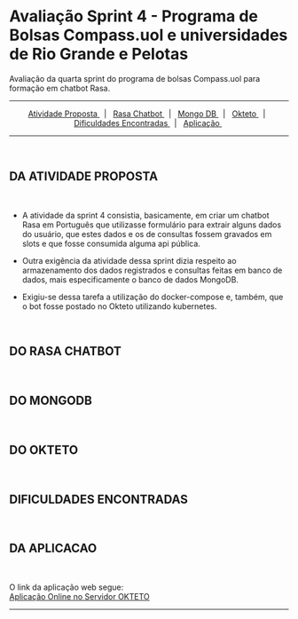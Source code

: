 # Avaliação Sprint 4 - Programa de Bolsas Compass.uol e universidades de Rio Grande e Pelotas
Avaliação da quarta sprint do programa de bolsas Compass.uol para formação em chatbot Rasa.

---
<p align="center">
    <a href="#da-atividade-proposta"> Atividade Proposta </a>&nbsp;&nbsp;|&nbsp;&nbsp;
    <a href="#do-rasa-chatbot"> Rasa Chatbot </a>&nbsp;&nbsp;|&nbsp;&nbsp;
    <a href="#do-mongodb"> Mongo DB </a>&nbsp;&nbsp;|&nbsp;&nbsp;
    <a href="#do-okteto"> Okteto </a>&nbsp;&nbsp;|&nbsp;&nbsp;
    <a href="#dificuldades-encontradas"> Dificuldades Encontradas </a>&nbsp;&nbsp;|&nbsp;&nbsp;
    <a href="#da-aplicacao"> Aplicação </a>&nbsp;
</p>

---
<br>

## DA ATIVIDADE PROPOSTA
<br>

- A atividade da sprint 4 consistia, basicamente, em criar um chatbot Rasa em Português que utilizasse formulário para extrair alguns dados do usuário, que estes dados e os de consultas fossem gravados em slots e que fosse consumida alguma api pública.

- Outra exigência da atividade dessa sprint dizia respeito ao armazenamento dos dados registrados e consultas feitas em banco de dados, mais especificamente o banco de dados MongoDB.

- Exigiu-se dessa tarefa a utilização do docker-compose e, também, que o bot fosse postado no Okteto utilizando kubernetes.

<br>

## DO RASA CHATBOT
<br>


## DO MONGODB
<br>

## DO OKTETO
<br>

## DIFICULDADES ENCONTRADAS
<br>

## DA APLICACAO
<br>

O link da aplicação web segue:<br>
[Aplicação Online no Servidor OKTETO](https://web-andersonaoliveira.cloud.okteto.net/)

---
